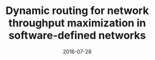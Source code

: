 ---
title: "Dynamic routing for network throughput maximization in software-defined networks"
authors: 
- Meitian Huang
- Weifa Liang
- Zichuan Xu
- Wenzheng Xu
- Song Guo
- Yinlong Xu
date: "2016-07-28"
doi: "10.1109/INFOCOM.2016.7524613"


# Publication type.
# Legend: 0 = Uncategorized; 1 = Conference paper; 2 = Journal article;
# 3 = Preprint / Working Paper; 4 = Report; 5 = Book; 6 = Book section;
# 7 = Thesis; 8 = Patent
publication_types: ["1"]

# Publication name and optional abbreviated publication name.
publication: In *The 35th Annual IEEE International Conference on Computer Communications*
publication_short: In *INFOCOM*

# links:
# - name: Custom Link
#   url: http://example.org
url_pdf: https://ieeexplore.ieee.org/abstract/document/7524613
# url_code: '#'
# url_dataset: '#'
# url_poster: '#'
# url_project: ''
# url_slides: ''
# url_video: '#'

# Featured image
# To use, add an image named `featured.jpg/png` to your page's folder. 
# image:
#   caption: 'Image credit: [**Unsplash**](https://unsplash.com/photos/pLCdAaMFLTE)'
#   focal_point: ""
#   preview_only: false

# Associated Projects (optional).
#   Associate this publication with one or more of your projects.
#   Simply enter your project's folder or file name without extension.
#   E.g. `internal-project` references `content/project/internal-project/index.md`.
#   Otherwise, set `projects: []`.
projects: []
---